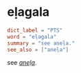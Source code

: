 # eḷagala

``` toml
dict_label = "PTS"
word = "eḷagala"
summary = "see aneḷa."
see_also = ["aneḷa"]
```

see *[aneḷa](aneḷa.md)*.

